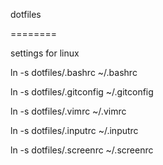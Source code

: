 dotfiles

========

settings for linux

ln -s dotfiles/.bashrc ~/.bashrc

ln -s dotfiles/.gitconfig ~/.gitconfig

ln -s dotfiles/.vimrc ~/.vimrc

ln -s dotfiles/.inputrc ~/.inputrc

ln -s dotfiles/.screenrc ~/.screenrc
